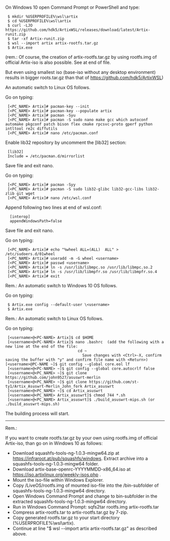 On Windows 10 open Command Prompt or PowerShell and type:

     $ mkdir %USERPROFILE%\wsl\artix
     $ cd %USERPROFILE%\wsl\artix
     $ curl -LJO https://github.com/hdk5/ArtixWSL/releases/download/latest/Artix-runit.zip
     $ tar -xf Artix-runit.zip
     $ wsl --import artix artix-rootfs.tar.gz
     $ Artix.exe

(rem.: Of course, the creation of artix-rootfs.tar.gz by using rootfs.img of official Artix-iso is also possible. See at end of file.

But even using smallest iso (base-iso without any desktop environment) results in bigger roots.tar.gz than that of https://github.com/hdk5/ArtixWSL)

An automatic switch to Linux OS follows. 
 
 Go on typing: 
   
     [<PC_NAME> Artix]# pacman-key --init
     [<PC_NAME> Artix]# pacman-key --populate artix
     [<PC_NAME> Artix]# pacman -Syu
     [<PC_NAME> Artix]# pacman -S sudo nano make gcc which autoconf automake pkgconf patch bison flex cmake rpcsvc-proto gperf python intltool re2c diffutils
     [<PC_NAME> Artix]# nano /etc/pacman.conf  

Enable lib32 repository by uncomment the [lib32] section:
 
     [lib32]
     Include = /etc/pacman.d/mirrorlist

Save file and exit nano.

Go on typing: 
					 
     [<PC_NAME> Artix]# pacman -Syy
     [<PC_NAME> Artix]# pacman -S sudo lib32-glibc lib32-gcc-libs lib32-zlib git wget
     [<PC_NAME> Artix]# nano /etc/wsl.conf  

Append following two lines at end of wsl.conf:
					
      [interop]
      appendWindowsPath=false
					 
Save file and exit nano.

Go on typing: 

     [<PC_NAME> Artix]# echo "%wheel ALL=(ALL)  ALL" > /etc/sudoers.d/01wheel
     [<PC_NAME> Artix]# useradd -m -G wheel <username>
     [<PC_NAME> Artix]# passwd <username>
     [<PC_NAME> Artix]# ln -s /usr/lib/libmpc.so /usr/lib/libmpc.so.2
     [<PC_NAME> Artix]# ln -s /usr/lib/libmpfr.so /usr/lib/libmpfr.so.4
     [<PC_NAME> Artix]# exit

Rem.: An automatic switch to Windows 10 OS follows.

Go on typing:
   
     $ Artix.exe config --default-user \<username>
     $ Artix.exe

 Rem.: An automatic switch to Linux OS follows.
 
 Go on typing:
 
     [<username>@<PC-NAME> Artix]$ cd $HOME
     [<username>@<PC-NAME> Artix]$ nano .bashrc  (add the following with a new line at the end of the file:
	  				                cd ~
				                      Save changes with <Ctrl>-X, confirm saving the buffer with "y" and confirm file name with <Return>)[<username>@PC-NAME ~]$ git config --global core.eol lf
     [<username>@<PC-NAME> ~]$ git config --global core.autocrlf false
     [<username>@<PC_NAME> ~]$ git clone https://github.com/john9527/asuswrt-merlin
     [<username>@<PC_NAME> ~]$ git clone https://github.com/st-ty1/Artix_Asuswrt-Merlin_John_fork Artix_asuswrt	
     [<username>@<PC_NAME> ~]$ cd Artix_asuswrt
     [<username>@<PC_NAME> Artix_asuswrt]$ chmod 744 *.sh
     [<username>@<PC_NAME> Artix_asuswrt]$ ./build_asuswrt-mips.sh (or ./build_asuswrt-mips.sh)

The building process will start.

---------------------------------

Rem.:

If you want to create rootfs.tar.gz by your own using rootfs.img of official Artix-iso, than go on in Windows 10 as follows:
 - Download squashfs-tools-ng-1.0.3-mingw64.zip at https://infraroot.at/pub/squashfs/windows. Extract archive into a squashfs-tools-ng-1.0.3-mingw64 folder.
 - Download artix-base-openrc-YYYYMMDD-x86_64.iso at https://iso.artixlinux.org/weekly-isos.php .
 - Mount the iso-file within Windows Explorer.
 - Copy /LiveOS/rootfs.img of mounted iso-file into the /bin-subfolder of squashfs-tools-ng-1.0.3-mingw64 directory.
 - Open Windows Command Prompt and change to bin-subfolder in the extracted squashfs-tools-ng-1.0.3-mingw64 directory. 
 - Run in Windows Command Prompt: sqfs2tar rootfs.img artix-rootfs.tar
 - Compress artix-rootfs.tar to artix-rootfs.tar.gz by 7-zip.  
 - Copy generated rootfs.tar.gz to your start directory (%USERPROFILE%\wsl\artix). 
 - Continue at line "$ wsl --import artix artix-rootfs.tar.gz" as described above.

